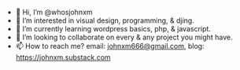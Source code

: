 - 👋 Hi, I’m @whosjohnxm
- 👀 I’m interested in visual design, programming, & djing.
- 🌱 I’m currently learning wordpress basics, php, & javascript.
- 💞️ I’m looking to collaborate on every & any project you might have.
- 📫 How to reach me? email: johnxm666@gmail.com, blog: https://johnxm.substack.com 

<!---
whosjohnxm/whosjohnxm is a ✨ special ✨ repository because its `README.md` (this file) appears on your GitHub profile.
You can click the Preview link to take a look at your changes.
--->
